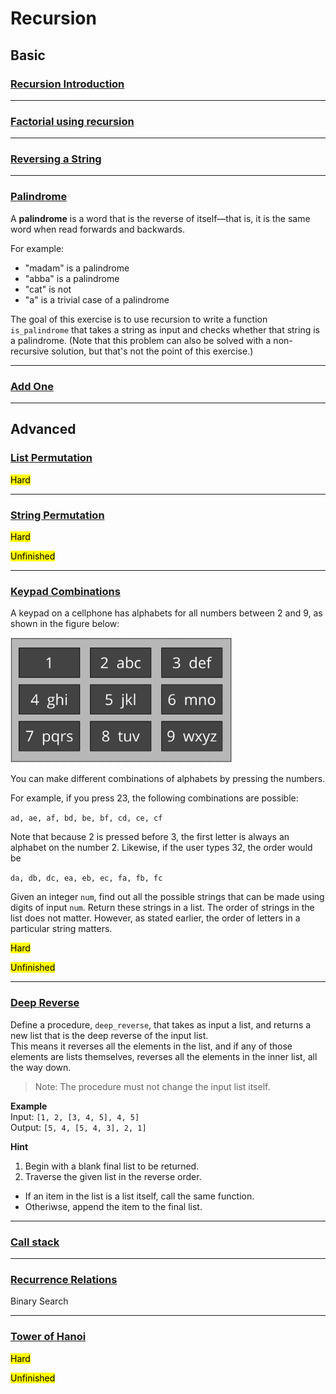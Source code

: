 # Recursion

## Basic

### [Recursion Introduction](https://github.com/ZacksAmber/Udacity-Data-Structure-Algorithms/blob/main/2/1-3/recursion/introduction.ipynb)

---

### [Factorial using recursion](https://github.com/ZacksAmber/Udacity-Data-Structure-Algorithms/blob/main/2/1-3/recursion/Factorial%20using%20recursion.ipynb)

---

### [Reversing a String](https://github.com/ZacksAmber/Udacity-Data-Structure-Algorithms/blob/main/2/1-3/recursion/Reversing%20a%20string.ipynb)

---

### [Palindrome](https://github.com/ZacksAmber/Udacity-Data-Structure-Algorithms/blob/main/2/1-3/recursion/Checking%20Palindrome.ipynb)

A **palindrome** is a word that is the reverse of itself—that is, it is the same word when read forwards and backwards.

For example:
*  "madam" is a palindrome
* "abba" is a palindrome
*  "cat" is not
*  "a" is a trivial case of a palindrome

The goal of this exercise is to use recursion to write a function `is_palindrome` that takes a string as input and checks whether that string is a palindrome. (Note that this problem can also be solved with a non-recursive solution, but that's not the point of this exercise.)

---

### [Add One](https://github.com/ZacksAmber/Udacity-Data-Structure-Algorithms/blob/main/2/1-3/recursion/Add-One-Again.ipynb)

---

## Advanced

### [List Permutation](https://github.com/ZacksAmber/Udacity-Data-Structure-Algorithms/blob/main/2/1-3/recursion/Permutation.ipynb)

<mark>Hard</mark>

---

### [String Permutation](https://github.com/ZacksAmber/Udacity-Data-Structure-Algorithms/blob/main/2/1-3/recursion/String-Permutations.ipynb)

<mark>Hard</mark>

<mark>Unfinished</mark>

---

### [Keypad Combinations](https://github.com/ZacksAmber/Udacity-Data-Structure-Algorithms/blob/main/2/1-3/recursion/Keypad%20Combinations.ipynb)

A keypad on a cellphone has alphabets for all numbers between 2 and 9, as shown in the figure below:

<img style="float: center;height:200px;" src="Keypad.png" alt="A cell phone keypad that has letters associated with each number 2 through 9"><br>

You can make different combinations of alphabets by pressing the numbers.

For example, if you press 23, the following combinations are possible:

`ad, ae, af, bd, be, bf, cd, ce, cf`

Note that because 2 is pressed before 3, the first letter is always an alphabet on the number 2.
Likewise, if the user types 32, the order would be

`da, db, dc, ea, eb, ec, fa, fb, fc`


Given an integer `num`, find out all the possible strings that can be made using digits of input `num`. 
Return these strings in a list. The order of strings in the list does not matter. However, as stated earlier, the order of letters in a particular string matters.

<mark>Hard</mark>

<mark>Unfinished</mark>

---

### [Deep Reverse](https://github.com/ZacksAmber/Udacity-Data-Structure-Algorithms/blob/main/2/1-3/recursion/Deep%20Reverse.ipynb)

Define a procedure, `deep_reverse`, that takes as input a list, and returns a new list that is the deep reverse of the input list.  
This means it reverses all the elements in the list, and if any of those elements are lists themselves, reverses all the elements in the inner list, all the way down. 

>Note: The procedure must not change the input list itself.

**Example**<br>
Input: `[1, 2, [3, 4, 5], 4, 5]`<br>
Output: `[5, 4, [5, 4, 3], 2, 1]`<br>

**Hint**<br>
1. Begin with a blank final list to be returned.
2. Traverse the given list in the reverse order.
 * If an item in the list is a list itself, call the same function.
 * Otheriwse, append the item to the final list.


---

### [Call stack](https://github.com/ZacksAmber/Udacity-Data-Structure-Algorithms/blob/main/2/1-3/recursion/Call%20stack.ipynb)

---

### [Recurrence Relations](https://github.com/ZacksAmber/Udacity-Data-Structure-Algorithms/blob/main/2/1-3/recursion/Recurrence%20Relations.ipynb)

Binary Search

---

### [Tower of Hanoi](https://github.com/ZacksAmber/Udacity-Data-Structure-Algorithms/blob/main/2/1-3/recursion/Tower-of-Hanoi.ipynb)

<mark>Hard</mark>

<mark>Unfinished</mark>

